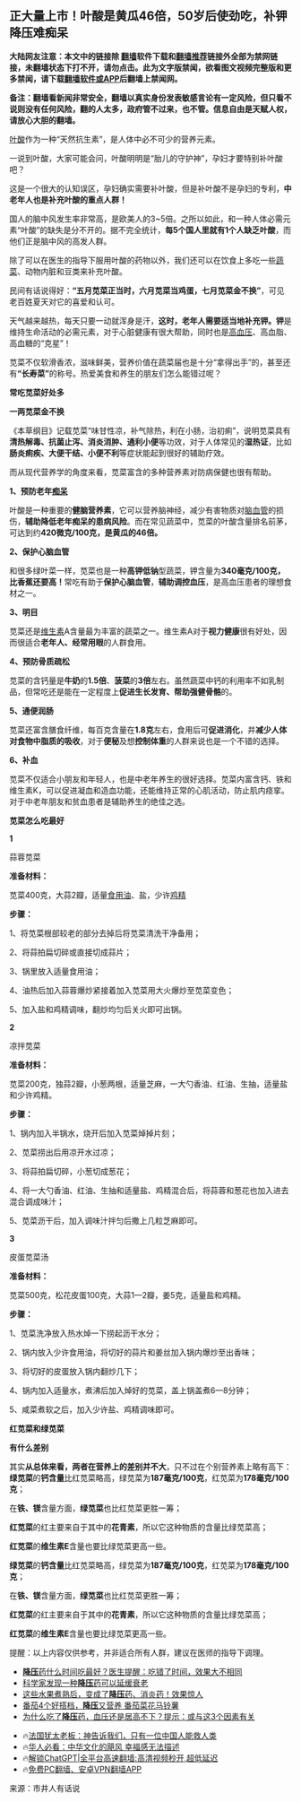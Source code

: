  <!-- 面包屑导航 --> <h2>正大量上市！叶酸是黄瓜46倍，50岁后使劲吃，补钾降压难痴呆</h2> <p class="notice"><b>大陆网友注意：本文中的链接除 <a href="https://github.com/bannedbook/fanqiang" >翻墙</a>软件下载和<a href="https://github.com/killgcd/justmysocks/blob/master/README.md">翻墙推荐</a>链接外全部为禁网链接，未翻墙状态下打不开，请勿点击。此为文字版禁闻，欲看图文视频完整版和更多禁闻，请下载<a href="https://github.com/bannedbook/fanqiang">翻墙软件或APP</a>后翻墙上禁闻网。</p><p>备注：翻墙看新闻非常安全，翻墙以真实身份发表敏感言论有一定风险，但只看不说则没有任何风险，翻的人太多，政府管不过来，也不管。信息自由是天赋人权，请放心大胆的翻墙。</b></p>  <div class="entry"> <p><a href="https://www.bannedbook.org/bnews/tag/%E5%8F%B6%E9%85%B8/" class="st_tag internal_tag" rel="tag" title="标签 叶酸 下的日志">叶酸</a>作为一种“天然抗生素”，是人体中必不可少的营养元素。</p> <p>一说到叶酸，大家可能会问，叶酸明明是“胎儿的守护神”，孕妇才要特别补叶酸吧？</p> <p>这是一个很大的认知误区，孕妇确实需要补叶酸，但是补叶酸不是孕妇的专利，<strong>中老年人也是补充叶酸的重点人群！</strong></p> <p>国人的脑中风发生率非常高，是欧美人的3~5倍。之所以如此，和一种人体必需元素“叶酸”的缺失是分不开的。据不完全统计，<strong>每5个国人里就有1个人缺乏叶酸</strong>，而他们正是脑中风的高发人群。</p> <p>除了可以在医生的指导下服用叶酸的药物以外，我们还可以在饮食上多吃一些<a href="https://www.bannedbook.org/bnews/tag/%e8%94%ac%e8%8f%9c/" class="st_tag internal_tag" rel="tag" title="标签 蔬菜 下的日志">蔬菜</a>、动物内脏和豆类来补充叶酸。</p> <p>民间有话说得好：<strong>“五月苋菜正当时，六月苋菜当鸡蛋，七月苋菜金不换”</strong>，可见老百姓夏天对它的喜爱和认可。</p> <p>天气越来越热，每天只要一动就浑身是汗，<strong>这时，老年人需要适当地补充钾。钾</strong>是维持生命活动的必需元素，对于心脏健康有很大帮助，同时也是<a href="https://www.bannedbook.org/bnews/tag/%e9%ab%98%e8%a1%80%e5%8e%8b/" class="st_tag internal_tag" rel="tag" title="标签 高血压 下的日志">高血压</a>、高血脂、高血糖的“克星”！</p> <p>苋菜不仅软滑香浓，滋味鲜美，营养价值在蔬菜届也是十分“拿得出手”的，甚至还有<strong>“长寿菜”</strong>的称号。热爱美食和养生的朋友们怎么能错过呢？</p> <p><strong>常吃苋菜好处多</strong></p> <p><strong>一两苋菜金不换</strong></p> <p>《本草纲目》记载苋菜“味甘性凉，补气除热，利在小肠，治初痢”，说明苋菜具有<strong>清热解毒、抗菌止泻、消炎消肿、通利小便</strong>等功效，对于人体常见的<strong>湿热证</strong>，比如<strong>肠炎痢疾、大便干结、小便不利</strong>等症状能起到很好的辅助疗效。</p> <p>而从现代营养学的角度来看，苋菜富含的多种营养素对防病保健也很有帮助。</p> <p><strong>1、预防老年<a href="https://www.bannedbook.org/bnews/tag/%e7%97%b4%e5%91%86/" class="st_tag internal_tag" rel="tag" title="标签 痴呆 下的日志">痴呆</a></strong></p> <p>叶酸是一种重要的<strong>健脑营养素</strong>，它可以营养脑神经，减少有害物质对<a href="https://www.bannedbook.org/bnews/tag/%E8%84%91%E8%A1%80%E7%AE%A1/" class="st_tag internal_tag" rel="tag" title="标签 脑血管 下的日志">脑血管</a>的损伤，<strong>辅助降低老年痴呆的患病风险</strong>。而在常见蔬菜中，苋菜的叶酸含量排名前茅，可达到约<strong>420</strong><strong>微克/100克，</strong><strong>是黄瓜的46倍。</strong></p> <p><strong>2、保护心脑血管</strong></p> <p>和很多绿叶菜一样，苋菜也是一种<strong>高钾低钠</strong>型蔬菜，钾含量为<strong>340毫克/100克，比香蕉还要高！</strong>常吃有助于<strong>保护心脑血管</strong>，<strong>辅助调控血压</strong>，是高血压患者的理想食材之一。</p>  <p><strong>3、明目</strong></p> <p>苋菜还是<a href="https://www.bannedbook.org/bnews/tag/%E7%BB%B4%E7%94%9F%E7%B4%A0/" class="st_tag internal_tag" rel="tag" title="标签 维生素 下的日志">维生素</a>A含量最为丰富的蔬菜之一。维生素A对于<strong>视力健康</strong>很有好处，因而很适合<strong>老年人、经常用眼</strong>的人群食用。</p> <p><strong>4、预防骨质疏松</strong></p> <p>苋菜的含钙量是<strong>牛奶</strong>的<strong>1.5倍</strong>、<strong>菠菜</strong>的<strong>3</strong><strong>倍</strong>左右。虽然蔬菜中钙的利用率不如乳制品，但常吃还是能在一定程度上<strong>促进生长发育、帮助强健骨骼</strong>的。</p> <p><strong>5、通便润肠</strong></p> <p>苋菜还富含膳食纤维，每百克含量在<strong>1.8克</strong>左右，食用后可<strong>促进消化</strong>，并<strong>减少人体对食物中脂质的吸收</strong>，对于<strong>便秘</strong>及想<strong>控制体重</strong>的人群来说也是一个不错的选择。</p> <p><strong>6、补血</strong></p> <p>苋菜不仅适合小朋友和年轻人，也是中老年养生的很好选择。苋菜内富含钙、铁和维生素K，可以促进凝血和造血功能，还能维持正常的心肌活动，防止肌内痉挛。对于中老年朋友和贫血患者是辅助养生的绝佳之选。</p> <p><strong>苋菜怎么吃最好</strong></p> <p><strong>1</strong></p> <p>蒜蓉苋菜</p> <p><strong>准备材料：</strong></p> <p>苋菜400克，大蒜2瓣，适量<a href="https://www.bannedbook.org/bnews/tag/%E9%A3%9F%E7%94%A8%E6%B2%B9/" class="st_tag internal_tag" rel="tag" title="标签 食用油 下的日志">食用油</a>、盐，少许<a href="https://www.bannedbook.org/bnews/tag/%E9%B8%A1%E7%B2%BE/" class="st_tag internal_tag" rel="tag" title="标签 鸡精 下的日志">鸡精</a></p> <p><strong>步骤：</strong></p> <p>1、将苋菜根部较老的部分去掉后将苋菜清洗干净备用；</p> <p>2、将蒜拍扁切碎或直接切成蒜片；</p>  <p>3、锅里放入适量食用油；</p> <p>4、油热后加入蒜蓉爆炒紧接着加入苋菜用大火爆炒至苋菜变色；</p> <p>5、加入盐和鸡精调味，翻炒均匀后关火即可出锅。</p> <p><strong>2</strong></p> <p>凉拌苋菜</p> <p><strong>准备材料：</strong></p> <p>苋菜200克，独蒜2瓣，小葱两根，适量芝麻，一大勺香油、红油、生抽，适量盐和少许鸡精。</p> <p><strong>步骤：</strong></p> <p>1、锅内加入半锅水，烧开后加入苋菜焯掉片刻；</p> <p>2、苋菜捞出后用凉开水过凉；</p> <p>3、将蒜拍扁切碎，小葱切成葱花；</p> <p>4、将一大勺香油、红油、生抽和适量盐、鸡精混合后，将蒜蓉和葱花也加入进去混合调成味汁；</p> <p>5、苋菜沥干后，加入调味汁拌匀后撒上几粒芝麻即可。</p> <p><strong>3</strong></p> <p>皮蛋苋菜汤</p> <p><strong>准备材料：</strong></p>  <p>苋菜500克，松花皮蛋100克，大蒜1—2瓣，姜5克，适量盐和鸡精。</p> <p><strong>步骤：</strong></p> <p>1、苋菜洗净放入热水焯一下捞起沥干水分；</p> <p>2、锅内放入少许食用油，将切好的蒜片和姜丝加入锅内爆炒至出香味；</p> <p>3、将切好的皮蛋放入锅内翻炒几下；</p> <p>4、锅内加入适量水，煮沸后加入焯好的苋菜，盖上锅盖煮6—8分钟；</p> <p>5、咸菜煮软之后，加入少许盐、鸡精调味即可。</p> <p><strong>红苋菜和绿苋菜</strong></p> <p><strong>有什么差别</strong></p> <p>其实<strong>从总体来看，两者在营养上的差别并不大</strong>，只不过在个别营养素上略有高下：<strong>绿苋菜</strong>的<strong>钙含量</strong>比红苋菜略高，绿苋菜为<strong>187毫克/100克</strong>，红苋菜为<strong>178毫克/100克</strong>；</p> <p>在<strong>铁、镁</strong>含量方面，<strong>绿苋菜</strong>也比红苋菜更胜一筹；</p> <p><strong>红苋菜</strong>的红主要来自于其中的<strong>花青素</strong>，所以它这种物质的含量比绿苋菜高；</p> <p><strong>红苋菜</strong>的<strong>维生素E</strong>含量也要比绿苋菜更高一些。</p> <p><strong>绿苋菜</strong>的<strong>钙含量</strong>比红苋菜略高，绿苋菜为<strong>187毫克/100克</strong>，红苋菜为<strong>178毫克/100克</strong>；</p> <p>在<strong>铁、镁</strong>含量方面，<strong>绿苋菜</strong>也比红苋菜更胜一筹；</p> <p><strong>红苋菜</strong>的红主要来自于其中的<strong>花青素</strong>，所以它这种物质的含量比绿苋菜高；</p>  <p><strong>红苋菜</strong>的<strong>维生素E</strong>含量也要比绿苋菜更高一些。</p> <p>提醒：以上内容仅供参考，并非适合所有人群，建议在医师的指导下调理。</p> <!--<div id="taboola-mid-1"></div>--><ul class='op-related-articles' title='相关阅读'> <li><a href='https://www.bannedbook.org/bnews/health/20240527/2041939.html' target='_blank'><b>降压</b>药什么时间吃最好？医生提醒：吃错了时间，效果大不相同</a></li> <li><a href='https://www.bannedbook.org/bnews/cnnews/20240508/2034096.html' target='_blank'>科学家发现一种<b>降压</b>药可以延缓衰老</a></li> <li><a href='https://www.bannedbook.org/bnews/health/20240503/2032149.html' target='_blank'>这些水果煮熟后，变成了<b>降压</b>药、消炎药！效果惊人</a></li> <li><a href='https://www.bannedbook.org/bnews/sohnews/20240425/2028993.html' target='_blank'>番茄4个好搭档，<b>降压</b>又营养  番茄菜花马铃薯</a></li> <li><a href='https://www.bannedbook.org/bnews/health/20240226/2005575.html' target='_blank'>为什么吃了<b>降压</b>药，血压还是居高不下？提示：或与这3个因素有关</a></li> </ul> <ul class="texttj"> <li>🔥<a href="https://www.bannedbook.org/bnews/ssgc/20230219/1850782.html" target="_blank">法国犹太老板：神告诉我们，只有一位中国人能救人类</a></li> <li>🔥<a href="https://www.bannedbook.org/bnews/comments/20220220/1694796.html" target="_blank">华人必看：中华文化的飓风 幸福感无法描述</a></li> <li>🔥<a href="https://github.com/bannedbook/fanqiang/wiki/V2ray%E6%9C%BA%E5%9C%BA" target="_blank">解锁ChatGPT|全平台高速翻墙:高清视频秒开,超低延迟</a></li> <li>🔥<a href="https://github.com/bannedbook/fanqiang/wiki/%E7%A6%81%E9%97%BB%E7%BD%91%E5%AE%89%E5%8D%93%E7%BF%BB%E5%A2%99%E6%96%B0%E9%97%BBAPP" target="_blank">免费PC翻墙、安卓VPN翻墙APP</a></li> </ul><p class="src-info">来源：市井人有话说 </p><a name='sharetosocial'></a> <div style="margin-bottom:5px;padding-bottom:5px;clear:both"> <div id="archive-pix-1" class="banner-ads"> <!-- AuctionX Display platform tag START --> <div id="27602x728x90x621x_ADSLOT1" clicktrack="%%CLICK_URL_ESC%%"></div>  <!-- AuctionX Display platform tag END --> </div> <div id="archive-pix-2" class="banner-ads"> <!-- AuctionX Display platform tag START --> <div id="27556x300x250x621x_ADSLOT1" clicktrack="%%CLICK_URL_ESC%%" style="margin:0 auto;text-align:center"></div>  <!-- AuctionX Display platform tag END --> </div> </div>  <div id="archive-pix-1" class="banner-ads"> <!-- AuctionX Display platform tag START --> <div id="27603x728x90x621x_ADSLOT1" clicktrack="%%CLICK_URL_ESC%%"></div>  <!-- AuctionX Display platform tag END --> </div> </div><!--END ENTRY--> 